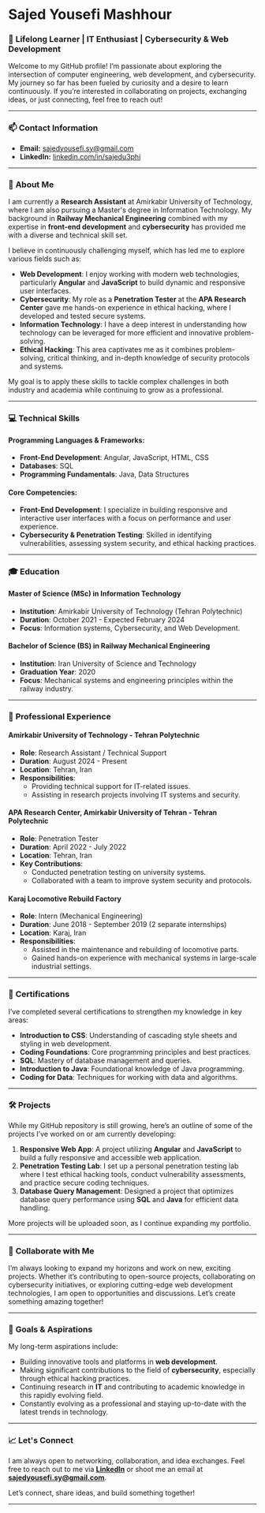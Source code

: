 # Sajed Yousefi Mashhour

### 🌟 **Lifelong Learner | IT Enthusiast | Cybersecurity & Web Development**

Welcome to my GitHub profile! I’m passionate about exploring the intersection of computer engineering, web development, and cybersecurity. My journey so far has been fueled by curiosity and a desire to learn continuously. If you’re interested in collaborating on projects, exchanging ideas, or just connecting, feel free to reach out! 

---

### 📫 **Contact Information**
- **Email:** [sajedyousefi.sy@gmail.com](mailto:sajedyousefi.sy@gmail.com)
- **LinkedIn:** [linkedin.com/in/sajedu3phi](https://www.linkedin.com/in/sajedu3phi)

---

### 🧠 **About Me**

I am currently a **Research Assistant** at Amirkabir University of Technology, where I am also pursuing a Master's degree in Information Technology. My background in **Railway Mechanical Engineering** combined with my expertise in **front-end development** and **cybersecurity** has provided me with a diverse and technical skill set.

I believe in continuously challenging myself, which has led me to explore various fields such as:

- **Web Development**: I enjoy working with modern web technologies, particularly **Angular** and **JavaScript** to build dynamic and responsive user interfaces.
- **Cybersecurity**: My role as a **Penetration Tester** at the **APA Research Center** gave me hands-on experience in ethical hacking, where I developed and tested secure systems.
- **Information Technology**: I have a deep interest in understanding how technology can be leveraged for more efficient and innovative problem-solving.
- **Ethical Hacking**: This area captivates me as it combines problem-solving, critical thinking, and in-depth knowledge of security protocols and systems.

My goal is to apply these skills to tackle complex challenges in both industry and academia while continuing to grow as a professional.

---

### 💻 **Technical Skills**

#### Programming Languages & Frameworks:
- **Front-End Development**: Angular, JavaScript, HTML, CSS
- **Databases**: SQL
- **Programming Fundamentals**: Java, Data Structures

#### Core Competencies:
- **Front-End Development**: I specialize in building responsive and interactive user interfaces with a focus on performance and user experience.
- **Cybersecurity & Penetration Testing**: Skilled in identifying vulnerabilities, assessing system security, and ethical hacking practices.

---

### 🎓 **Education**

#### **Master of Science (MSc) in Information Technology**
- **Institution**: Amirkabir University of Technology (Tehran Polytechnic)
- **Duration**: October 2021 - Expected February 2024
- **Focus**: Information systems, Cybersecurity, and Web Development.

#### **Bachelor of Science (BS) in Railway Mechanical Engineering**
- **Institution**: Iran University of Science and Technology
- **Graduation Year**: 2020
- **Focus**: Mechanical systems and engineering principles within the railway industry.

---

### 💼 **Professional Experience**

#### **Amirkabir University of Technology - Tehran Polytechnic**
- **Role**: Research Assistant / Technical Support
- **Duration**: August 2024 - Present
- **Location**: Tehran, Iran
- **Responsibilities**: 
  - Providing technical support for IT-related issues.
  - Assisting in research projects involving IT systems and security.

#### **APA Research Center, Amirkabir University of Tehran - Tehran Polytechnic**
- **Role**: Penetration Tester
- **Duration**: April 2022 - July 2022
- **Location**: Tehran, Iran
- **Key Contributions**: 
  - Conducted penetration testing on university systems.
  - Collaborated with a team to improve system security and protocols.

#### **Karaj Locomotive Rebuild Factory**
- **Role**: Intern (Mechanical Engineering)
- **Duration**: June 2018 - September 2019 (2 separate internships)
- **Location**: Karaj, Iran
- **Responsibilities**: 
  - Assisted in the maintenance and rebuilding of locomotive parts.
  - Gained hands-on experience with mechanical systems in large-scale industrial settings.

---

### 🏅 **Certifications**

I’ve completed several certifications to strengthen my knowledge in key areas:

- **Introduction to CSS**: Understanding of cascading style sheets and styling in web development.
- **Coding Foundations**: Core programming principles and best practices.
- **SQL**: Mastery of database management and queries.
- **Introduction to Java**: Foundational knowledge of Java programming.
- **Coding for Data**: Techniques for working with data and algorithms.

---

### 🛠️ **Projects**

While my GitHub repository is still growing, here’s an outline of some of the projects I’ve worked on or am currently developing:

1. **Responsive Web App**: A project utilizing **Angular** and **JavaScript** to build a fully responsive and accessible web application.
2. **Penetration Testing Lab**: I set up a personal penetration testing lab where I test ethical hacking tools, conduct vulnerability assessments, and practice secure coding techniques.
3. **Database Query Management**: Designed a project that optimizes database query performance using **SQL** and **Java** for efficient data handling.

More projects will be uploaded soon, as I continue expanding my portfolio.

---

### 🤝 **Collaborate with Me**

I’m always looking to expand my horizons and work on new, exciting projects. Whether it’s contributing to open-source projects, collaborating on cybersecurity initiatives, or exploring cutting-edge web development technologies, I am open to opportunities and discussions. Let’s create something amazing together!

---

### 🎯 **Goals & Aspirations**

My long-term aspirations include:

- Building innovative tools and platforms in **web development**.
- Making significant contributions to the field of **cybersecurity**, especially through ethical hacking practices.
- Continuing research in **IT** and contributing to academic knowledge in this rapidly evolving field.
- Constantly evolving as a professional and staying up-to-date with the latest trends in technology.

---

### 📈 **Let's Connect**

I am always open to networking, collaboration, and idea exchanges. Feel free to reach out to me via **[LinkedIn](https://www.linkedin.com/in/sajedu3phi)** or shoot me an email at **[sajedyousefi.sy@gmail.com](mailto:sajedyousefi.sy@gmail.com)**.

Let’s connect, share ideas, and build something together!

---
